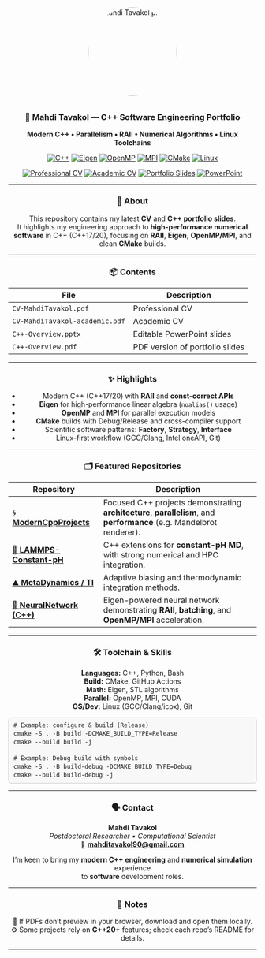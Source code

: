 <div align="center" style="max-width:900px; margin:auto;">

<img src="https://via.placeholder.com/180" alt="Mahdi Tavakol photo" style="border-radius:50%; width:180px; height:180px; object-fit:cover; margin-bottom:10px;"/>

<h3>🧭 Mahdi Tavakol — C++ Software Engineering Portfolio</h3>

<p><strong>Modern C++ • Parallelism • RAII • Numerical Algorithms • Linux Toolchains</strong></p>

<p>
  <a href="#"><img alt="C++" src="https://img.shields.io/badge/C%2B%2B-17%2F20-00599C?logo=c%2B%2B&logoColor=white&style=flat"></a>
  <a href="#"><img alt="Eigen" src="https://img.shields.io/badge/Eigen-Linear%20Algebra-7E57C2?style=flat"></a>
  <a href="#"><img alt="OpenMP" src="https://img.shields.io/badge/OpenMP-Parallelism-1E88E5?style=flat"></a>
  <a href="#"><img alt="MPI" src="https://img.shields.io/badge/MPI-Distributed-00838F?style=flat"></a>
  <a href="#"><img alt="CMake" src="https://img.shields.io/badge/CMake-Build-064F8C?logo=cmake&style=flat"></a>
  <a href="#"><img alt="Linux" src="https://img.shields.io/badge/Linux-Dev%20Env-242938?logo=linux&logoColor=white&style=flat"></a>
</p>

<p>
  <a href="CV-MahdiTavakol.pdf"><img alt="Professional CV" src="https://img.shields.io/badge/Professional%20CV-0F766E?style=flat&logo=adobeacrobatreader&logoColor=white"></a>
  <a href="CV-MahdiTavakol-academic.pdf"><img alt="Academic CV" src="https://img.shields.io/badge/Academic%20CV-2563EB?style=flat&logo=adobeacrobatreader&logoColor=white"></a>
  <a href="C++-Overview.pdf"><img alt="Portfolio Slides" src="https://img.shields.io/badge/Portfolio%20Slides-7C3AED?style=flat&logo=googledrive&logoColor=white"></a>
  <a href="C++-Overview.pptx"><img alt="PowerPoint" src="https://img.shields.io/badge/PowerPoint-9333EA?style=flat&logo=microsoftpowerpoint&logoColor=white"></a>
</p>

---

### 🧩 About

This repository contains my latest **CV** and **C++ portfolio slides**.  
It highlights my engineering approach to **high-performance numerical software** in C++ (C++17/20), focusing on **RAII**, **Eigen**, **OpenMP/MPI**, and clean **CMake** builds.

---

### 📦 Contents

| File | Description |
|------|--------------|
| `CV-MahdiTavakol.pdf` | Professional CV |
| `CV-MahdiTavakol-academic.pdf` | Academic CV |
| `C++-Overview.pptx` | Editable PowerPoint slides |
| `C++-Overview.pdf` | PDF version of portfolio slides |

---

### ✨ Highlights

- Modern C++ (C++17/20) with **RAII** and **const-correct APIs**
- **Eigen** for high-performance linear algebra (`noalias()` usage)
- **OpenMP** and **MPI** for parallel execution models
- **CMake** builds with Debug/Release and cross-compiler support
- Scientific software patterns: **Factory**, **Strategy**, **Interface**
- Linux-first workflow (GCC/Clang, Intel oneAPI, Git)

---

### 🗂 Featured Repositories

| Repository | Description |
|-------------|-------------|
| [🌀 **ModernCppProjects**](https://github.com/MahdiTavakol/ModernCppProjects) | Focused C++ projects demonstrating **architecture**, **parallelism**, and **performance** (e.g. Mandelbrot renderer). |
| [🧪 **LAMMPS-Constant-pH**](https://github.com/MahdiTavakol/LAMMPS-Constant-pH) | C++ extensions for **constant-pH MD**, with strong numerical and HPC integration. |
| [⛰️ **MetaDynamics / TI**](https://github.com/MahdiTavakol/lammps-metaAR-10Sep2025) | Adaptive biasing and thermodynamic integration methods. |
| [🧠 **NeuralNetwork (C++)**](https://github.com/MahdiTavakol/ModernCppProjects) | Eigen-powered neural network demonstrating **RAII**, **batching**, and **OpenMP/MPI** acceleration. |

---

### 🛠️ Toolchain & Skills

**Languages:** C++, Python, Bash  
**Build:** CMake, GitHub Actions  
**Math:** Eigen, STL algorithms  
**Parallel:** OpenMP, MPI, CUDA  
**OS/Dev:** Linux (GCC/Clang/icpx), Git

<pre style="font-size:12px; line-height:1.4em; background:#f8f8f8; padding:0.6em 0.8em; border-radius:6px; border:1px solid #ccc; text-align:left;">
# Example: configure & build (Release)
cmake -S . -B build -DCMAKE_BUILD_TYPE=Release
cmake --build build -j

# Example: Debug build with symbols
cmake -S . -B build-debug -DCMAKE_BUILD_TYPE=Debug
cmake --build build-debug -j
</pre>

---

### 🗣️ Contact

**Mahdi Tavakol**  
_Postdoctoral Researcher • Computational Scientist_  
📧 **mahditavakol90@gmail.com**

I’m keen to bring my **modern C++ engineering** and **numerical simulation** experience  
to **software** development roles.

---

### 📝 Notes

📄 If PDFs don’t preview in your browser, download and open them locally.  
⚙️ Some projects rely on **C++20+** features; check each repo’s README for details.

---

</div>

